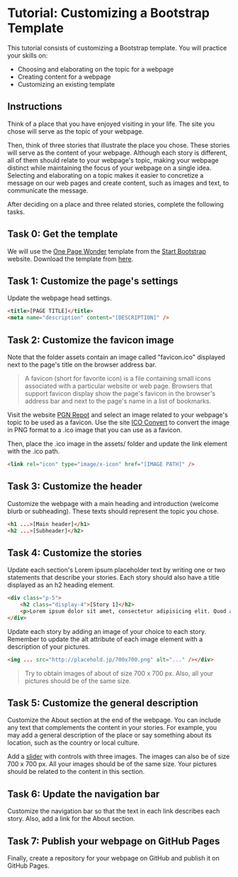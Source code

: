# Tutorial: Customizing a Bootstrap Template

This tutorial consists of customizing a Bootstrap template. You will practice your skills on:

- Choosing and elaborating on the topic for a webpage
- Creating content for a webpage
- Customizing an existing template

## Instructions

Think of a place that you have enjoyed visiting in your life. The site you chose will serve as the topic of your webpage.

Then, think of three stories that illustrate the place you chose. These stories will serve as the content of your webpage. Although each story is different, all of them should relate to your webpage's topic, making your webpage distinct while maintaining the focus of your webpage on a single idea. Selecting and elaborating on a topic makes it easier to concretize a message on our web pages and create content, such as images and text, to communicate the message.

After deciding on a place and three related stories, complete the following tasks.

## Task 0: Get the template

We will use the [One Page Wonder](https://startbootstrap.com/theme/one-page-wonder) template from the [Start Bootstrap](https://startbootstrap.com/) website. Download the template from [here](https://github.com/josecarlosgt/bootsrap/blob/tutorial-templates-landmark/landmark-template.zip?raw=true).

## Task 1: Customize the page's settings

Update the webpage head settings.

```html
<title>[PAGE TITLE]</title>
<meta name="description" content="[DESCRIPTION]" />
```

## Task 2: Customize the favicon image

Note that the folder assets contain an image called "favicon.ico" displayed next to the page's title on the browser address bar.

> A favicon (short for favorite icon) is a file containing small icons associated with a particular website or web page. Browsers that support favicon display show the page's favicon in the browser's address bar and next to the page's name in a list of bookmarks.

Visit the website [PGN Repot](https://www.pngrepo.com/) and select an image related to your webpage's topic to be used as a favicon. Use the site [ICO Convert](https://icoconvert.com/) to convert the image in PNG format to a .ico image that you can use as a favicon.

Then, place the .ico image in the assets/ folder and update the link element with the .ico path.

```html
<link rel="icon" type="image/x-icon" href="[IMAGE PATH]" />
```

## Task 3: Customize the header

Customize the webpage with a main heading and introduction (welcome blurb or subheading). These texts should represent the topic you chose. 

```html
<h1 ...>[Main header]</h1>
<h2 ...>[Subheader]</h2>
```

## Task 4: Customize the stories

Update each section's Lorem ipsum placeholder text by writing one or two statements that describe your stories. Each story should also have a title displayed as an h2 heading element.

```html
<div class="p-5">
    <h2 class="display-4">[Story 1]</h2>
    <p>Lorem ipsum dolor sit amet, consectetur adipisicing elit. Quod aliquid, mollitia odio veniam sit iste esse assumenda amet aperiam exercitationem, ea animi blanditiis recusandae! Ratione voluptatum molestiae adipisci, beatae obcaecati.</p>
</div>
```

 Update each story by adding an image of your choice to each story. Remember to update the alt attribute of each image element with a description of your pictures. 

```html
<img ... src="http://placehold.jp/700x700.png" alt="..." /></div>
```

> Try to obtain images of about of size 700 x 700 px. Also, all your pictures should be of the same size.

## Task 5: Customize the general description

Customize the About section at the end of the webpage. You can include any text that complements the content in your stories. For example, you may add a general description of the place or say something about its location, such as the country or local culture. 

Add a [slider](https://getbootstrap.com/docs/5.0/components/carousel/) with controls with three images. The images can also be of size 700 x 700 px. All your images should be of the same size. Your pictures should be related to the content in this section.

## Task 6: Update the navigation bar

Customize the navigation bar so that the text in each link describes each story. Also, add a link for the About section. 

## Task 7: Publish your webpage on GitHub Pages

Finally, create a repository for your webpage on GitHub and publish it on GitHub Pages.
